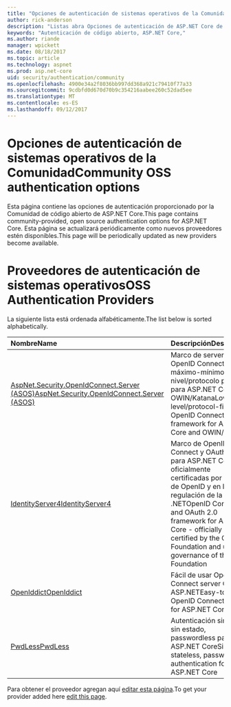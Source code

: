```yaml
---
title: "Opciones de autenticación de sistemas operativos de la Comunidad"
author: rick-anderson
description: "Listas abra Opciones de autenticación de ASP.NET Core de código fuente."
keywords: "Autenticación de código abierto, ASP.NET Core,"
ms.author: riande
manager: wpickett
ms.date: 08/18/2017
ms.topic: article
ms.technology: aspnet
ms.prod: asp.net-core
uid: security/authentication/community
ms.openlocfilehash: 4900e34a2f8036bb997dd368a921c79410f77a33
ms.sourcegitcommit: 9cdbfd0d670d70b9c354216aabee260c52dad5ee
ms.translationtype: MT
ms.contentlocale: es-ES
ms.lasthandoff: 09/12/2017
---
```

# <a name="community-oss-authentication-options"></a><span data-ttu-id="1a610-104">Opciones de autenticación de sistemas operativos de la Comunidad</span><span class="sxs-lookup"><span data-stu-id="1a610-104">Community OSS authentication options</span></span>

<span data-ttu-id="1a610-105">Esta página contiene las opciones de autenticación proporcionado por la Comunidad de código abierto de ASP.NET Core.</span><span class="sxs-lookup"><span data-stu-id="1a610-105">This page contains community-provided, open source authentication options for ASP.NET Core.</span></span> <span data-ttu-id="1a610-106">Esta página se actualizará periódicamente como nuevos proveedores estén disponibles.</span><span class="sxs-lookup"><span data-stu-id="1a610-106">This page will be periodically updated as new providers become available.</span></span>

# <a name="oss-authentication-providers"></a><span data-ttu-id="1a610-107">Proveedores de autenticación de sistemas operativos</span><span class="sxs-lookup"><span data-stu-id="1a610-107">OSS Authentication Providers</span></span>

<span data-ttu-id="1a610-108">La siguiente lista está ordenada alfabéticamente.</span><span class="sxs-lookup"><span data-stu-id="1a610-108">The list below is sorted alphabetically.</span></span>

| <span data-ttu-id="1a610-109">Nombre</span><span class="sxs-lookup"><span data-stu-id="1a610-109">Name</span></span> | <span data-ttu-id="1a610-110">Descripción</span><span class="sxs-lookup"><span data-stu-id="1a610-110">Description</span></span> |
|:--------------|:------------------|
| [<span data-ttu-id="1a610-111">AspNet.Security.OpenIdConnect.Server (ASOS)</span><span class="sxs-lookup"><span data-stu-id="1a610-111">AspNet.Security.OpenIdConnect.Server (ASOS)</span></span>](https://github.com/aspnet-contrib/AspNet.Security.OpenIdConnect.Server) | <span data-ttu-id="1a610-112">Marco de server OpenID Connect de máximo-mínimo-nivel/protocolo primero para ASP.NET Core y OWIN/Katana</span><span class="sxs-lookup"><span data-stu-id="1a610-112">Low-level/protocol-first OpenID Connect server framework for ASP.NET Core and OWIN/Katana</span></span> |
| [<span data-ttu-id="1a610-113">IdentityServer4</span><span class="sxs-lookup"><span data-stu-id="1a610-113">IdentityServer4</span></span>](https://identityserver.io/) | <span data-ttu-id="1a610-114">Marco de OpenID Connect y OAuth 2.0 para ASP.NET Core - oficialmente certificadas por la base de OpenID y en la regulación de la base de .NET</span><span class="sxs-lookup"><span data-stu-id="1a610-114">OpenID Connect and OAuth 2.0 framework for ASP.NET Core - officially certified by the OpenID Foundation and under governance of the .NET Foundation</span></span> |
| [<span data-ttu-id="1a610-115">OpenIddict</span><span class="sxs-lookup"><span data-stu-id="1a610-115">OpenIddict</span></span>](https://github.com/openiddict/openiddict-core) | <span data-ttu-id="1a610-116">Fácil de usar OpenID Connect server Core de ASP.NET</span><span class="sxs-lookup"><span data-stu-id="1a610-116">Easy-to-use OpenID Connect server for ASP.NET Core</span></span>  |
| [<span data-ttu-id="1a610-117">PwdLess</span><span class="sxs-lookup"><span data-stu-id="1a610-117">PwdLess</span></span>](https://github.com/pwdless/pwdless) | <span data-ttu-id="1a610-118">Autenticación simple, sin estado, passwordless para ASP.NET Core</span><span class="sxs-lookup"><span data-stu-id="1a610-118">Simple, stateless, passwordless authentication for ASP.NET Core</span></span>  |

<span data-ttu-id="1a610-119">Para obtener el proveedor agregan aquí [editar esta página](https://github.com/login?return_to=https%3A%2F%2Fgithub.com%2Faspnet%2FDocs%2Fedit%2Fmaster%2Faspnetcore%2Fsecurity%2Fauthentication%2Fcommunity.md).</span><span class="sxs-lookup"><span data-stu-id="1a610-119">To get your provider added here [edit this page](https://github.com/login?return_to=https%3A%2F%2Fgithub.com%2Faspnet%2FDocs%2Fedit%2Fmaster%2Faspnetcore%2Fsecurity%2Fauthentication%2Fcommunity.md).</span></span>
